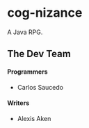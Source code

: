 # cog-nizance
A Java RPG.

## The Dev Team

#### Programmers
- Carlos Saucedo

#### Writers
- Alexis Aken

